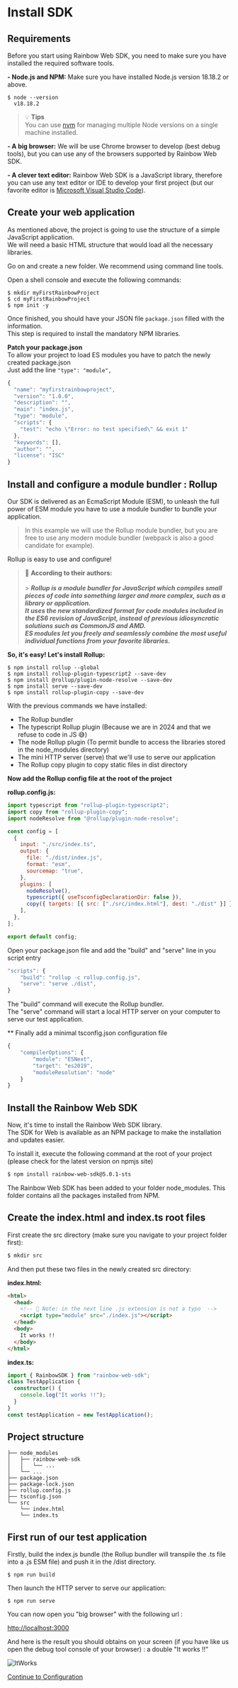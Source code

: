 # Install SDK

## Requirements

Before you start using Rainbow Web SDK, you need to make sure you have installed the required software tools.

**- Node.js and NPM:**
Make sure you have installed Node.js version 18.18.2 or above.

```
$ node --version
  v18.18.2
```

> 💡 **Tips**  
> You can use [nvm](https://github.com/nvm-sh/nvm) for managing multiple Node versions on a single machine installed.

**- A big browser:**
We will be use Chrome browser to develop (best debug tools), but you can use any of the browsers supported by Rainbow Web SDK.

**- A clever text editor:**
Rainbow Web SDK is a JavaScript library, therefore you can use any text editor or IDE to develop your first project (but our favorite editor is [Microsoft Visual Studio Code](https://code.visualstudio.com/)).

## Create your web application

As mentioned above, the project is going to use the structure of a simple JavaScript application.  
We will need a basic HTML structure that would load all the necessary libraries.

Go on and create a new folder. We recommend using command line tools.

Open a shell console and execute the following commands:

    $ mkdir myFirstRainbowProject
    $ cd myFirstRainbowProject
    $ npm init -y

Once finished, you should have your JSON file `package.json` filled with the information.  
This step is required to install the mandatory NPM libraries.

**Patch your package.json**  
To allow your project to load ES modules you have to patch the newly created package.json  
Just add the line `"type": "module",`

```js
{
  "name": "myfirstrainbowproject",
  "version": "1.0.0",
  "description": "",
  "main": "index.js",
  "type": "module",
  "scripts": {
    "test": "echo \"Error: no test specified\" && exit 1"
  },
  "keywords": [],
  "author": "",
  "license": "ISC"
}
```

## Install and configure a module bundler : Rollup

Our SDK is delivered as an EcmaScript Module (ESM), to unleash the full power of ESM module you have to use a module bundler to bundle your application.

> In this example we will use the Rollup module bundler, but you are free to use any modern module bundler (webpack is also a good candidate for example).

Rollup is easy to use and configure!

> 🤔 **According to their authors:**  
> <br/> > **_Rollup is a module bundler for JavaScript which compiles small pieces of code into something larger and more complex, such as a library or application.  
> It uses the new standardized format for code modules included in the ES6 revision of JavaScript, instead of previous idiosyncratic solutions such as CommonJS and AMD.  
> ES modules let you freely and seamlessly combine the most useful individual functions from your favorite libraries._**

**So, it's easy! Let's install Rollup:**

```
$ npm install rollup --global
$ npm install rollup-plugin-typescript2 --save-dev
$ npm install @rollup/plugin-node-resolve --save-dev
$ npm install serve --save-dev
$ npm install rollup-plugin-copy --save-dev
```

With the previous commands we have installed:

- The Rollup bundler
- The typescript Rollup plugin (Because we are in 2024 and that we refuse to code in JS 😅)
- The node Rollup plugin (To permit bundle to access the libraries stored in the node_modules directory)
- The mini HTTP server (serve) that we'll use to serve our application
- The Rollup copy plugin to copy static files in dist directory

**Now add the Rollup config file at the root of the project**

**rollup.config.js:**

```js
import typescript from "rollup-plugin-typescript2";
import copy from "rollup-plugin-copy";
import nodeResolve from "@rollup/plugin-node-resolve";

const config = [
  {
    input: "./src/index.ts",
    output: {
      file: "./dist/index.js",
      format: "esm",
      sourcemap: "true",
    },
    plugins: [
      nodeResolve(),
      typescript({ useTsconfigDeclarationDir: false }),
      copy({ targets: [{ src: ["./src/index.html"], dest: "./dist" }] }),
    ],
  },
];

export default config;
```

Open your package.json file and add the "build" and "serve" line in you script entry

```js
"scripts": {
    "build": "rollup -c rollup.config.js",
    "serve": "serve ./dist",
}
```

The "build" command will execute the Rollup bundler.  
The "serve" command will start a local HTTP server on your computer to serve our test application.

\*\* Finally add a minimal tsconfig.json configuration file

```js
{
    "compilerOptions": {
        "module": "ESNext",
        "target": "es2019",
        "moduleResolution": "node"
    }
}
```

## Install the Rainbow Web SDK

Now, it's time to install the Rainbow Web SDK library.  
The SDK for Web is available as an NPM package to make the installation and updates easier.

To install it, execute the following command at the root of your project (please check for the latest version on npmjs site)

```sh
$ npm install rainbow-web-sdk@5.0.1-sts
```

The Rainbow Web SDK has been added to your folder node_modules. This folder contains all the packages installed from NPM.

## Create the index.html and index.ts root files

First create the src directory (make sure you navigate to your project folder first):

```sh
$ mkdir src
```

And then put these two files in the newly created src directory:

**index.html:**

```html
<html>
  <head>
    <!-- 🤔 Note: in the next line .js extension is not a typo  -->
    <script type="module" src="./index.js"></script>
  </head>
  <body>
    It works !!
  </body>
</html>
```

**index.ts:**

```ts
import { RainbowSDK } from "rainbow-web-sdk";
class TestApplication {
  constructor() {
    console.log("It works !!");
  }
}
const testApplication = new TestApplication();
```

## Project structure

```.
├── node_modules
│   ├── rainbow-web-sdk
│   │   └── ...
│   └── ...
├── package.json
├── package-lock.json
├── rollup.config.js
├── tsconfig.json
└── src
    └── index.html
    └── index.ts
```

## First run of our test application

Firstly, build the index.js bundle (the Rollup bundler will transpile the .ts file into a .js ESM file) and push it in the /dist directory.

    $ npm run build

Then launch the HTTP server to serve our application:

    $ npm run serve

You can now open you "big browser" with the following url :

[http://localhost:3000](http://localhost:3000)

And here is the result you should obtains on your screen (if you have like us open the debug tool console of your browser) : a double "It works !!"

![ItWorks](/assets/doc/images/test-app-screen1.png)

[Continue to Configuration](/doc/page/guides/gettingStarted/config)
